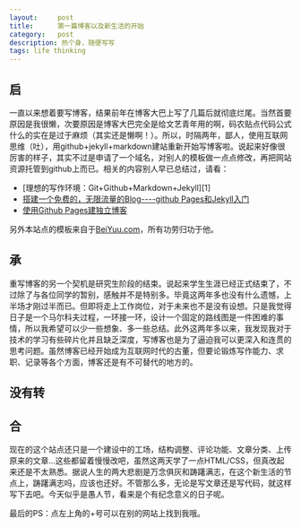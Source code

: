 ```yaml
---
layout:     post
title:      第一篇博客以及新生活的开始
category:   post
description: 热个身，随便写写
tags: life thinking
---
```

## 启 
一直以来想着要写博客，结果前年在博客大巴上写了几篇后就彻底烂尾。当然首要原因是我很懒，次要原因是博客大巴完全是给文艺青年用的啊，码农贴点代码公式什么的实在是过于麻烦（其实还是懒啊！）。所以，时隔两年，鄙人，使用互联网思维（吐），用github+jekyll+markdown建站重新开始写博客啦。说起来好像很厉害的样子，其实不过是申请了一个域名，对别人的模板做一点点修改，再把网站资源托管到github上而已。相关的内容别人早已总结过，请看：

* [理想的写作环境：Git+Github+Markdown+Jekyll][1‎]
* [搭建一个免费的，无限流量的Blog----github Pages和Jekyll入门][2]
* [使用Github Pages建独立博客][3]    

另外本站点的模板来自于[BeiYuu.com][4]，所有功劳归功于他。
## 承
重写博客的另一个契机是研究生阶段的结束。说起来学生生涯已经正式结束了，不过除了与各位同学的暂别，感触并不是特别多。毕竟这两年多也没有什么遗憾，上半场才刚过半而已。但即将走上工作岗位，对于未来也不是没有设想。只是我觉得日子是一个马尔科夫过程，一环接一环，设计一个固定的路线图是一件困难的事情，所以我希望可以少一些想象、多一些总结。此外这两年多以来，我发现我对于技术的学习有些碎片化并且缺乏深度，写博客也是为了逼迫我可以更深入和连贯的思考问题。虽然博客已经开始成为互联网时代的古董，但要论锻炼写作能力、求职、记录等各个方面，博客还是有不可替代的地方的。
## 没有转
## 合
现在的这个站点还只是一个建设中的工场，结构调整、评论功能、文章分类、上传原来的文章...这些都留着慢慢改吧，虽然这两天学了一点HTML/CSS，但真改起来还是不太熟悉。据说人生的两大悲剧是万念俱灰和踌躇满志，在这个新生活的节点上，踌躇满志吗，应该也还好。不管那么多，无论是写文章还是写代码，就这样写下去吧。今天似乎是愚人节，看来是个有纪念意义的日子呢。

最后的PS：点左上角的+号可以在别的网站上找到我哦。

[1]: http://www.yangzhiping.com/tech/writing-space.html
[2]: http://www.ruanyifeng.com/blog/2012/08/blogging_with_jekyll.html
[3]: http://beiyuu.com/github-pages/
[4]: http://beiyuu.com/